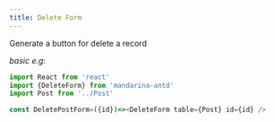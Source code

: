 ```yaml
---
title: Delete Form
---
```



Generate a button for delete a record

*basic e.g*:
```typescript jsx
import React from 'react'
import {DeleteForm} from 'mandarina-antd' 
import Post from '../Post' 

const DeletePostForm=({id})=><DeleteForm table={Post} id={id} />
```